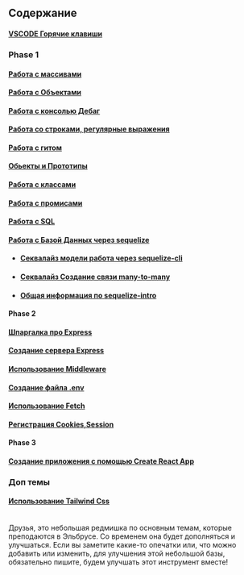 ## Содержание

#### [VSCODE Горячие клавиши](./anchor/vscodeShortcuts.md)
### Phase 1
#### [Работа с массивами](./anchor/array.md)
#### [Работа с Объектами](./anchor/object.md)
#### [Работа с консолью Дебаг](./anchor/debag.md)
#### [Работа со строками, регулярные выражения](./anchor/string.md)
#### [Работа с гитом](./anchor/git.md)
#### [Обьекты и Прототипы](./anchor/prototype.md)
#### [Работа с классами](./anchor/class.md)
#### [Работа с промисами](./anchor/promis.md)
#### [Работа с SQL](./anchor/sql.md)
#### [Работа с Базой Данных через sequelize](./anchor/sequelize.md)
- #### [Секвалайз модели работа через sequelize-cli](./anchor/sequelize-cli.md)
- #### [Секвалайз Создание связи many-to-many](./anchor/sequelizeManyToMany.md)
- #### [Общая информация по sequelize-intro](./anchor/SequelizeIntro.md)
#### Phase 2
#### [Шпаргалка про Express](./anchor/express.md)
#### [Создание сервера Express](./anchor/HTTP.md)
#### [Использование Middleware](./anchor/Middleware.md)
#### [Создание файла .env](./anchor/env.md)
#### [Использование Fetch](./anchor/Fetch.md)
#### [Регистрация Cookies,Session](./anchor/CookiesSession.md)
#### Phase 3
#### [Создание приложения с помощью Create React App](./anchor/React.md)
### Доп темы
#### [Использование Tailwind Css](./anchor/tailwindCss.md)
<br>
Друзья, это небольшая редмишка по основным темам, которые преподаются в Эльбрусе. Со временем она будет дополняться и улучшаться. Если вы заметите какие-то опечатки или, что можно добавить или изменить, для улучшения этой небольшой базы, обязательно пишите, будем улучшать этот инструмент вместе!